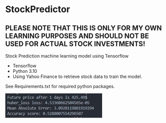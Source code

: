 # StockPredictor

## **PLEASE NOTE THAT THIS IS ONLY FOR MY OWN LEARNING PURPOSES AND SHOULD NOT BE USED FOR ACTUAL STOCK INVESTMENTS!**


Stock Prediction machine learning model using Tensorflow

- Tensorflow
- Python 3.10
- Using Yahoo Finance to retrieve stock data to train the model.


See Requirements.txt for required python packages.

![Stock Prediction Output](stock_prediction_output.png)
